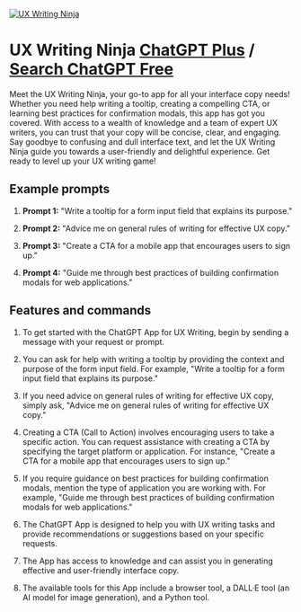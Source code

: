 
[![UX Writing Ninja](https://files.oaiusercontent.com/file-Xj2XvfoQXlQ5MUrhwDnIkDk7?se=2123-10-16T22%3A03%3A12Z&sp=r&sv=2021-08-06&sr=b&rscc=max-age%3D31536000%2C%20immutable&rscd=attachment%3B%20filename%3D0b1a1963-dc23-459b-83c6-588d5c2aaa10.png&sig=YrTTquOlFnF9WnWDWdRHJFSkdLHerUuRuGiaTJzYnl8%3D)](https://chat.openai.com/g/g-TUoqCgVQf-ux-writing-ninja)

# UX Writing Ninja [ChatGPT Plus](https://chat.openai.com/g/g-TUoqCgVQf-ux-writing-ninja) / [Search ChatGPT Free](https://gptcall.net/index.html#/?search=UX%20Writing%20Ninja)

Meet the UX Writing Ninja, your go-to app for all your interface copy needs! Whether you need help writing a tooltip, creating a compelling CTA, or learning best practices for confirmation modals, this app has got you covered. With access to a wealth of knowledge and a team of expert UX writers, you can trust that your copy will be concise, clear, and engaging. Say goodbye to confusing and dull interface text, and let the UX Writing Ninja guide you towards a user-friendly and delightful experience. Get ready to level up your UX writing game!

## Example prompts

1. **Prompt 1:** "Write a tooltip for a form input field that explains its purpose."

2. **Prompt 2:** "Advice me on general rules of writing for effective UX copy."

3. **Prompt 3:** "Create a CTA for a mobile app that encourages users to sign up."

4. **Prompt 4:** "Guide me through best practices of building confirmation modals for web applications."

## Features and commands

1. To get started with the ChatGPT App for UX Writing, begin by sending a message with your request or prompt.

2. You can ask for help with writing a tooltip by providing the context and purpose of the form input field. For example, "Write a tooltip for a form input field that explains its purpose."

3. If you need advice on general rules of writing for effective UX copy, simply ask, "Advice me on general rules of writing for effective UX copy."

4. Creating a CTA (Call to Action) involves encouraging users to take a specific action. You can request assistance with creating a CTA by specifying the target platform or application. For instance, "Create a CTA for a mobile app that encourages users to sign up."

5. If you require guidance on best practices for building confirmation modals, mention the type of application you are working with. For example, "Guide me through best practices of building confirmation modals for web applications."

6. The ChatGPT App is designed to help you with UX writing tasks and provide recommendations or suggestions based on your specific requests.

7. The App has access to knowledge and can assist you in generating effective and user-friendly interface copy.

8. The available tools for this App include a browser tool, a DALL·E tool (an AI model for image generation), and a Python tool.



